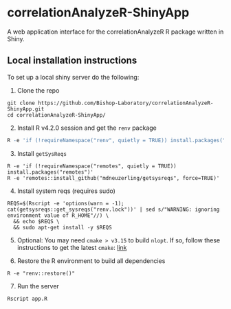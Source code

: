# correlationAnalyzeR-ShinyApp

A web application interface for the correlationAnalyzeR R package written in Shiny.

## Local installation instructions

To set up a local shiny server do the following:

1. Clone the repo

```shell
git clone https://github.com/Bishop-Laboratory/correlationAnalyzeR-ShinyApp.git
cd correlationAnalyzeR-ShinyApp/
```

2. Install R v4.2.0 session and get the `renv` package

```R
R -e 'if (!requireNamespace("renv", quietly = TRUE)) install.packages("renv")'
```

3. Install `getSysReqs`

```shell
R -e 'if (!requireNamespace("remotes", quietly = TRUE)) install.packages("remotes")'
R -e 'remotes::install_github("mdneuzerling/getsysreqs", force=TRUE)'
```

4. Install system reqs (requires sudo)

```shell
REQS=$(Rscript -e 'options(warn = -1); cat(getsysreqs::get_sysreqs("renv.lock"))' | sed s/"WARNING: ignoring environment value of R_HOME"//) \
  && echo $REQS \
  && sudo apt-get install -y $REQS
```

5. Optional: You may need `cmake > v3.15` to build `nlopt`. If so, follow these instructions to get the latest `cmake`: [link](https://askubuntu.com/a/865294/952008)

6. Restore the R environment to build all dependencies

```shell
R -e "renv::restore()"
```

7. Run the server

```shell
Rscript app.R
```
